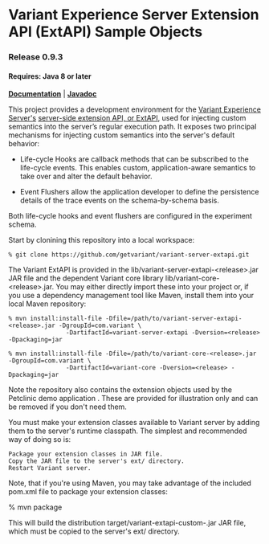 # Variant Experience Server Extension API (ExtAPI) Sample Objects
### Release 0.9.3
#### Requires: Java 8 or later

[__Documentation__](https://www.getvariant.com/resources/docs/0-9/experience-server/reference/#section-4) | [__Javadoc__](https://www.getvariant.com/javadoc/0.9/)

This project provides a development environment for the [Variant Experience Server's](https://www.getvariant.com/resources/docs/0-9/experience-server/user-guide/) [server-side extension API, or ExtAPI](https://www.getvariant.com/resources/docs/0-9/experience-server/reference/#section-4), used for injecting custom semantics into the server’s regular execution path. It exposes two principal mechanisms for injecting custom semantics into the server's default behavior:

* Life-cycle Hooks are callback methods that can be subscribed to the life-cycle events. This enables custom, application-aware semantics to take over and alter the default behavior.

* Event Flushers allow the application developer to define the persistence details of the trace events on the schema-by-schema basis.

Both life-cycle hooks and event flushers are configured in the experiment schema.

Start by clonining this repository into a local workspace:

```
% git clone https://github.com/getvariant/variant-server-extapi.git
```

The Variant ExtAPI is provided in the lib/variant-server-extapi-\<release\>.jar JAR file and the dependent Variant core library lib/variant-core-\<release\>.jar. You may either directly import these into your project or, if you use a dependency management tool like Maven, install them into your local Maven repository:

```
% mvn install:install-file -Dfile=/path/to/variant-server-extapi-<release>.jar -DgroupId=com.variant \
                -DartifactId=variant-server-extapi -Dversion=<release> -Dpackaging=jar

% mvn install:install-file -Dfile=/path/to/variant-core-<release>.jar -DgroupId=com.variant \
                -DartifactId=variant-core -Dversion=<release> -Dpackaging=jar
```

Note the  repository also contains the extension objects used by the Petclinic demo application . These are provided for illustration only and can be removed if you don't need them.

You must make your extension classes available to Variant server by adding them to the server's runtime classpath. The simplest and recommended way of doing so is:

    Package your extension classes in JAR file.
    Copy the JAR file to the server's ext/ directory.
    Restart Variant server. 

Note, that if you're using Maven, you may take advantage of the included pom.xml file to package your extension classes:

% mvn package

This will build the distribution target/variant-extapi-custom-<release>.jar JAR file, which must be copied to the server's ext/ directory.

